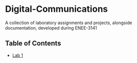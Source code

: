 # Digital-Communications

A collection of laboratory assignments and projects, alongside documentation, developed during ENEE-3141

## Table of Contents
- [Lab 1](L1_AM_RECEIVER/README.md)
